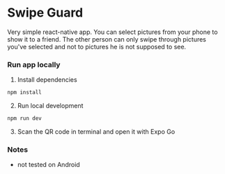 # Swipe Guard

Very simple react-native app.
You can select pictures from your phone to show it to a friend.
The other person can only swipe through pictures you've selected and not to pictures he is not supposed to see.

### Run app locally

1. Install dependencies

```sh
npm install
```

2. Run local development

```sh
npm run dev
```

3. Scan the QR code in terminal and open it with Expo Go

### Notes

- not tested on Android
